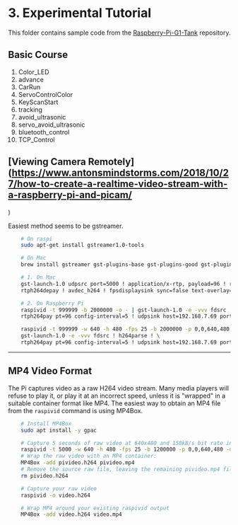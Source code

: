 # 3. Experimental Tutorial

This folder contains sample code from the [Raspberry-Pi-G1-Tank](https://github.com/YahboomTechnology/Raspberry-pi-G1-Tank) repository.

## Basic Course

1. Color_LED
2. advance
3. CarRun
4. ServoControlColor
5. KeyScanStart
6. tracking
7. avoid_ultrasonic
8. servo_avoid_ultrasonic
9. bluetooth_control
10. TCP_Control

## [Viewing Camera Remotely](https://www.antonsmindstorms.com/2018/10/27/how-to-create-a-realtime-video-stream-with-a-raspberry-pi-and-picam/

)

Easiest method seems to be gstreamer.

```bash
    # On raspi
    sudo apt-get install gstreamer1.0-tools

    # On Mac
    brew install gstreamer gst-plugins-base gst-plugins-good gst-plugins-bad gst-plugins-ugly gst-libav

    # 1. On Mac
    gst-launch-1.0 udpsrc port=5000 ! application/x-rtp, payload=96 ! rtpjitterbuffer ! \
    rtph264depay ! avdec_h264 ! fpsdisplaysink sync=false text-overlay=false

    # 2. On Raspberry Pi
    raspivid -t 999999 -b 2000000 -o - | gst-launch-1.0 -e -vvv fdsrc ! h264parse ! \
    rtph264pay pt=96 config-interval=5 ! udpsink host=192.168.7.69 port=5000

    raspivid -t 999999 -w 640 -h 480 -fps 25 -b 2000000 -p 0,0,640,480 -o - | \
    gst-launch-1.0 -e -vvv fdsrc ! h264parse ! \
    rtph264pay pt=96 config-interval=5 ! udpsink host=192.168.7.69 port=5000
```

---

## MP4 Video Format

The Pi captures video as a raw H264 video stream. Many media players will refuse to play it, or play it at an incorrect speed, unless it is "wrapped" in a suitable container format like MP4. The easiest way to obtain an MP4 file from the `raspivid` command is using MP4Box.

```bash
    # Install MP4Box
    sudo apt install -y gpac

    # Capture 5 seconds of raw video at 640x480 and 150kB/s bit rate into a pivideo.h264 file:
    raspivid -t 5000 -w 640 -h 480 -fps 25 -b 1200000 -p 0,0,640,480 -o pivideo.h264
    # Wrap the raw video with an MP4 container:
    MP4Box -add pivideo.h264 pivideo.mp4
    # Remove the source raw file, leaving the remaining pivideo.mp4 file to play
    rm pivideo.h264

    # Capture your raw video
    raspivid -o video.h264

    # Wrap MP4 around your existing raspivid output
    MP4Box -add video.h264 video.mp4
```

